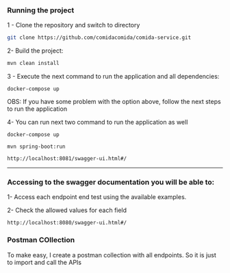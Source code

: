 ### Running the project

1 - Clone the repository and switch to directory

```bash
git clone https://github.com/comidacomida/comida-service.git
```

2- Build the project:

```bash
mvn clean install
```


3 - Execute the next command to run the application and all dependencies:
```
docker-compose up
```

OBS: If you have some problem with the option above, follow the next steps to run the application


4- You can run next two command to run the application as well
```
docker-compose up
```

```
mvn spring-boot:run
```

```
http://localhost:8081/swagger-ui.html#/
```

-----------------------------------

### Accessing to the swagger documentation you will be able to:
1- Access each endpoint end test using the available examples.

2- Check the allowed values for each field
```
http://localhost:8080/swagger-ui.html#/
```

### Postman COllection
To make easy, I create a postman collection with all endpoints. So it is just to import and call the APIs
